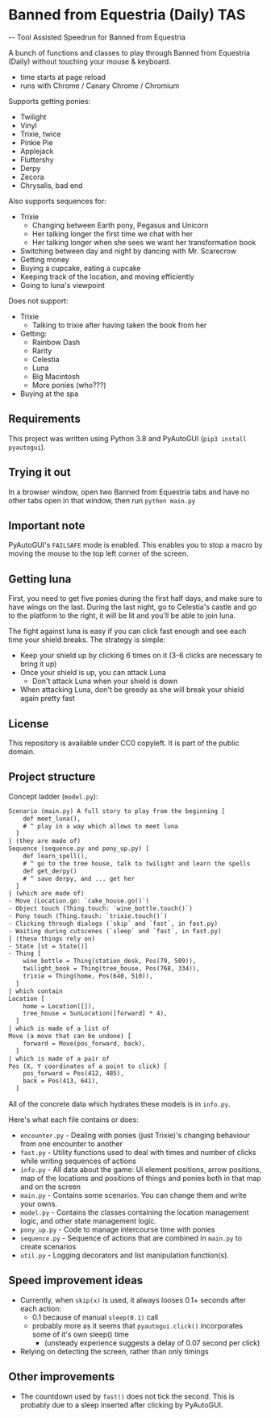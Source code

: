 # Banned from Equestria (Daily) TAS

-- Tool Assisted Speedrun for Banned from Equestria

A bunch of functions and classes to play through Banned from Equestria (Daily) without touching your mouse & keyboard.

- time starts at page reload
- runs with Chrome / Canary Chrome / Chromium

Supports getting ponies:

- Twilight
- Vinyl
- Trixie, twice
- Pinkie Pie
- Applejack
- Fluttershy
- Derpy
- Zecora
- Chrysalis, bad end

Also supports sequences for:

- Trixie
  - Changing between Earth pony, Pegasus and Unicorn
  - Her talking longer the first time we chat with her
  - Her talking longer when she sees we want her transformation book
- Switching between day and night by dancing with Mr. Scarecrow
- Getting money
- Buying a cupcake, eating a cupcake
- Keeping track of the location, and moving efficiently
- Going to luna's viewpoint

Does not support:

- Trixie
    - Talking to trixie after having taken the book from her
- Getting:
    - Rainbow Dash
    - Rarity
    - Celestia
    - Luna
    - Big Macintosh
    - More ponies (who???)
- Buying at the spa

## Requirements

This project was written using Python 3.8 and PyAutoGUI (`pip3 install pyautogui`).

## Trying it out

In a browser window, open two Banned from Equestria tabs and have no other tabs open in that window, then run `python main.py`

## Important note

PyAutoGUI's `FAILSAFE` mode is enabled. This enables you to stop a macro by moving the mouse to the top left corner of the screen.

## Getting luna

First, you need to get five ponies during the first half days, and make sure to have wings on the last.
During the last night, go to Celestia's castle and go to the platform to the right, it will be lit and you'll be able to join luna.

The fight against luna is easy if you can click fast enough and see each time your shield breaks. The strategy is simple:

- Keep your shield up by clicking 6 times on it (3-6 clicks are necessary to bring it up)
- Once your shield is up, you can attack Luna
  - Don't attack Luna when your shield is down
- When attacking Luna, don't be greedy as she will break your shield again pretty fast 

## License

This repository is available under CC0 copyleft. It is part of the public domain.

## Project structure

Concept ladder (`model.py`):

```txt
Scenario (main.py) A full story to play from the beginning [
    def meet_luna(),
    # ^ play in a way which allows to meet luna
  ] 
| (they are made of)
Sequence (sequence.py and pony_up.py) [
    def learn_spell(),
    # ^ go to the tree house, talk to twilight and learn the spells
    def get_derpy()
    # ^ save derpy, and ... get her 
  ]
| (which are made of)
- Move (Location.go: `cake_house.go()`)
- Object touch (Thing.touch: `wine_bottle.touch()`)
- Pony touch (Thing.touch: `trixie.touch()`)
- Clicking through dialogs (`skip` and `fast`, in fast.py)
- Waiting during cutscenes (`sleep` and `fast`, in fast.py)
| (these things rely on)
- State [st = State()]
- Thing [
    wine_bottle = Thing(station_desk, Pos(79, 509)),
    twilight_book = Thing(tree_house, Pos(768, 334)),
    trixie = Thing(home, Pos(640, 510)),
  ]
| which contain
Location [
    home = Location([]),
    tree_house = SunLocation([forward] * 4),
  ]
| which is made of a list of
Move (a move that can be undone) [
    forward = Move(pos_forward, back),
  ]
| which is made of a pair of
Pos (X, Y coordinates of a point to click) [
    pos_forward = Pos(412, 485),
    back = Pos(413, 641),
  ]
```

All of the concrete data which hydrates these models is in `info.py`.  

Here's what each file contains or does:

- `encounter.py` - Dealing with ponies (just Trixie)'s changing behaviour from one encounter to another
- `fast.py` - Utility functions used to deal with times and number of clicks while writing sequences of actions
- `info.py` - All data about the game: UI element positions, arrow positions, map of the locations and positions of things and ponies both in that map and on the screen
- `main.py` - Contains some scenarios. You can change them and write your owns.
- `model.py` - Contains the classes containing the location management logic, and other state management logic.
- `pony_up.py` - Code to manage intercourse time with ponies
- `sequence.py` - Sequence of actions that are combined in `main.py` to create scenarios
- `util.py` - Logging decorators and list manipulation function(s).


## Speed improvement ideas

- Currently, when `skip(x)` is used, it always looses 0.1+ seconds after each action:
  - 0.1 because of manual `sleep(0.1)` call
  - probably more as it seems that `pyautogui.click()` incorporates some of it's own sleep() time
    - (unsteady experience suggests a delay of 0.07 second per click)
- Relying on detecting the screen, rather than only timings

## Other improvements

- The countdown used by `fast()` does not tick the second.
  This is probably due to a sleep inserted after clicking by PyAutoGUI.

